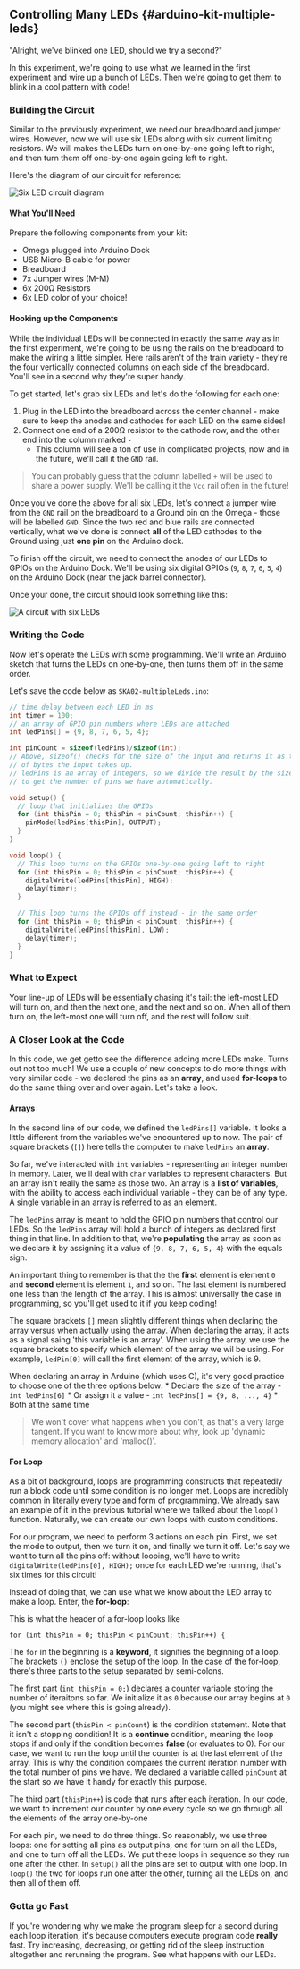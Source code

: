 ## Controlling Many LEDs {#arduino-kit-multiple-leds}

"Alright, we've blinked one LED, should we try a second?"

In this experiment, we're going to use what we learned in the first experiment and wire up a bunch of LEDs. Then we're going to get them to blink in a cool pattern with code!

### Building the Circuit

Similar to the previously experiment, we need our breadboard and jumper wires. However, now we will use six LEDs along with six current limiting resistors. We will makes the LEDs turn on one-by-one going left to right, and then turn them off one-by-one again going left to right.

Here's the diagram of our circuit for reference: 

![Six LED circuit diagram](https://raw.githubusercontent.com/OnionIoT/Onion-Docs/master/Omega2/Kit-Guides/Arduino/diagrams/02-circuit-diagram.png)
#### What You'll Need

Prepare the following components from your kit:

* Omega plugged into Arduino Dock
* USB Micro-B cable for power
* Breadboard
* 7x Jumper wires (M-M)
* 6x 200Ω Resistors
* 6x LED color of your choice!

#### Hooking up the Components

While the individual LEDs will be connected in exactly the same way as in the first experiment, we're going to be using the rails on the breadboard to make the wiring a little simpler. Here rails aren't of the train variety - they're the four vertically connected columns on each side of the breadboard. You'll see in a second why they're super handy.

To get started, let's grab six LEDs and let's do the following for each one:

1. Plug in the LED into the breadboard across the center channel - make sure to keep the anodes and cathodes for each LED on the same sides!
2. Connect one end of a 200Ω resistor to the cathode row, and the other end into the column marked `-`
    * This column will see a ton of use in complicated projects, now and in the future, we'll call it the `GND` rail.

>You can probably guess that the column labelled `+` will be used to share a power supply. We'll be calling it the `Vcc` rail often in the future!

Once you've done the above for all six LEDs, let's connect a jumper wire from the `GND` rail on the breadboard to a Ground pin on the Omega - those will be labelled `GND`. Since the two red and blue rails are connected vertically, what we've done is connect **all** of the LED cathodes to the Ground using just **one pin** on the Arduino dock.

To finish off the circuit, we need to connect the anodes of our LEDs to GPIOs on the Arduino Dock. We'll be using six digital GPIOs (`9`, `8`, `7`, `6`, `5`, `4`) on the Arduino Dock (near the jack barrel connector).

Once your done, the circuit should look something like this:

<!-- // DONE: IMAGE completed circuit-->
![A circuit with six LEDs](https://raw.githubusercontent.com/OnionIoT/Onion-Docs/master/Omega2/Kit-Guides/Arduino/img/02-assembled-circuit.jpg)


### Writing the Code


<!-- // write an arduino sketch that makes the LEDs turn on one-by-one going left to right, and then turn off, again going left to right
// look to the multiple leds article in the starter kit for details -->

Now let's operate the LEDs with some programming. We'll write an Arduino sketch that turns the LEDs on one-by-one, then turns them off in the same order.

Let's save the code below as `SKA02-multipleLeds.ino`:

``` c
// time delay between each LED in ms
int timer = 100;
// an array of GPIO pin numbers where LEDs are attached
int ledPins[] = {9, 8, 7, 6, 5, 4};

int pinCount = sizeof(ledPins)/sizeof(int);
// Above, sizeof() checks for the size of the input and returns it as the number
// of bytes the input takes up.
// ledPins is an array of integers, so we divide the result by the sizeof(int)
// to get the number of pins we have automatically.

void setup() {
  // loop that initializes the GPIOs
  for (int thisPin = 0; thisPin < pinCount; thisPin++) {
    pinMode(ledPins[thisPin], OUTPUT);
  }
}

void loop() {
  // This loop turns on the GPIOs one-by-one going left to right
  for (int thisPin = 0; thisPin < pinCount; thisPin++) {
    digitalWrite(ledPins[thisPin], HIGH);
    delay(timer);
  }

  // This loop turns the GPIOs off instead - in the same order
  for (int thisPin = 0; thisPin < pinCount; thisPin++) {
    digitalWrite(ledPins[thisPin], LOW);
    delay(timer);
  }
}
```

### What to Expect

Your line-up of LEDs will be essentially chasing it's tail: the left-most LED will turn on, and then the next one, and the next and so on. When all of them turn on, the left-most one will turn off, and the rest will follow suit.

<!-- // TODO: GIF: Showing this experiment with the LEDs lighting up one after another and then turning off one after another -->

### A Closer Look at the Code


In this code, we get getto see the difference adding more LEDs make. Turns out not too much! We use a couple of new concepts to do more things with very similar code - we declared the pins as an **array**, and used **for-loops** to do the same thing over and over again. Let's take a look.

#### Arrays

<!-- // talk about arrays, how we use an array to hold the gpio numbers in order -->

In the second line of our code, we defined the `ledPins[]` variable. It looks a little different from the variables we've encountered up to now. The pair of square brackets (`[]`) here tells the computer to make `ledPins` an **array**.

So far, we've interacted with `int` variables - representing an integer number in memory. Later, we'll deal with `char` variables to represent characters. But an array isn't really the same as those two. An array is a **list of variables**, with the ability to access each individual variable - they can be of any type. A single variable in an array is referred to as an element.

The `ledPins` array is meant to hold the GPIO pin numbers that control our LEDs. So the `ledPins` array will hold a bunch of integers as declared first thing in that line. In addition to that, we're **populating** the array as soon as we declare it by assigning it a value of `{9, 8, 7, 6, 5, 4}` with the equals sign.

An important thing to remember is that the the **first** element is element `0` and **second** element is element `1`, and so on. The last element is numbered one less than the length of the array. This is almost universally the case in programming, so you'll get used to it if you keep coding!

The square brackets `[]` mean slightly different things when declaring the array versus when actually using the array. When declaring the array, it acts as a signal saing 'this variable is an array'. When using the array, we use the square brackets to specify which element of the array we wil be using. For example, `ledPin[0]` will call the first element of the array, which is 9.

When declaring an array in Arduino (which uses C), it's very good practice to choose one of the three options below:
    * Declare the size of the array - `int ledPins[6]`
    * Or assign it a value - `int ledPins[] = {9, 8, ..., 4}`
    * Both at the same time

>We won't cover what happens when you don't, as that's a very large tangent. If you want to know more about why, look up 'dynamic memory allocation' and 'malloc()'.

#### For Loop

As a bit of background, loops are programming constructs that repeatedly run a block code until some condition is no longer met. Loops are incredibly common in literally every type and form of programming. We already saw an example of it in the previous tutorial where we talked about the `loop()` function. Naturally, we can create our own loops with custom conditions.


For our program, we need to perform 3 actions on each pin. First, we set the mode to output, then we turn it on, and finally we turn it off. Let's say we want to turn all the pins off: without looping, we'll have to write `digitalWrite(ledPins[0], HIGH);` once for each LED we're running, that's six times for this circuit!

Instead of doing that, we can use what we know about the LED array to make a loop. Enter, the **for-loop**:

This is what the header of a for-loop looks like
```
for (int thisPin = 0; thisPin < pinCount; thisPin++) {
```

The `for` in the beginning is a **keyword**, it signifies the beginning of a loop. The brackets `()` enclose the setup of the loop. In the case of the for-loop, there's three parts to the setup separated by semi-colons.

The first part (`int thisPin = 0;`) declares a counter variable storing the number of iteraitons so far. We initialize it as `0` because our array begins at `0` (you might see where this is going already).

The second part (`thisPin < pinCount`) is the condition statement. Note that it isn't a stopping condition! It is a **continue** condition, meaning the loop stops if and only if the condition becomes **false** (or evaluates to 0). For our case, we want to run the loop until the counter is at the last element of the array. This is why the condition compares the current iteration number with the total number of pins we have. We declared a variable called `pinCount` at the start so we have it handy for exactly this purpose.

The third part (`thisPin++`) is code that runs after each iteration. In our code, we want to increment our counter by one every cycle so we go through all the elements of the array one-by-one

For each pin, we need to do three things. So reasonably, we use three loops: one for setting all pins as output pins, one for turn on all the LEDs, and one to turn off all the LEDs. We put these loops in sequence so they run one after the other. In `setup()` all the pins are set to output with one loop. In `loop()` the two for loops run one after the other, turning all the LEDs on, and then all of them off.


### Gotta go Fast

If you're wondering why we make the program sleep for a second during each loop iteration, it's because computers execute program code **really** fast. Try increasing, decreasing, or getting rid of the sleep instruction altogether and rerunning the program. See what happens with our LEDs.

